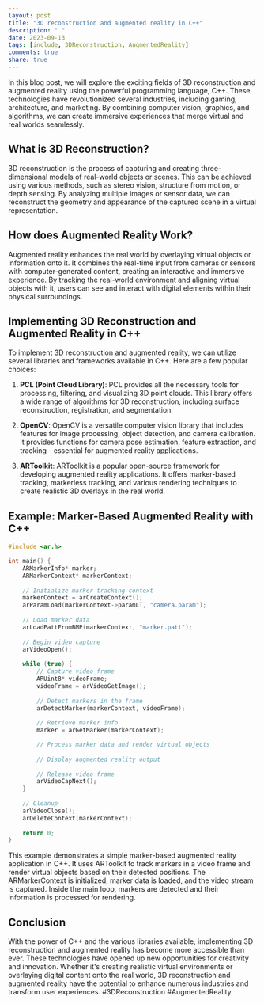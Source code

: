 ```yaml
---
layout: post
title: "3D reconstruction and augmented reality in C++"
description: " "
date: 2023-09-13
tags: [include, 3DReconstruction, AugmentedReality]
comments: true
share: true
---
```


In this blog post, we will explore the exciting fields of 3D reconstruction and augmented reality using the powerful programming language, C++. These technologies have revolutionized several industries, including gaming, architecture, and marketing. By combining computer vision, graphics, and algorithms, we can create immersive experiences that merge virtual and real worlds seamlessly.

## What is 3D Reconstruction?

3D reconstruction is the process of capturing and creating three-dimensional models of real-world objects or scenes. This can be achieved using various methods, such as stereo vision, structure from motion, or depth sensing. By analyzing multiple images or sensor data, we can reconstruct the geometry and appearance of the captured scene in a virtual representation.

## How does Augmented Reality Work?

Augmented reality enhances the real world by overlaying virtual objects or information onto it. It combines the real-time input from cameras or sensors with computer-generated content, creating an interactive and immersive experience. By tracking the real-world environment and aligning virtual objects with it, users can see and interact with digital elements within their physical surroundings.

## Implementing 3D Reconstruction and Augmented Reality in C++

To implement 3D reconstruction and augmented reality, we can utilize several libraries and frameworks available in C++. Here are a few popular choices:

1. **PCL (Point Cloud Library)**: PCL provides all the necessary tools for processing, filtering, and visualizing 3D point clouds. This library offers a wide range of algorithms for 3D reconstruction, including surface reconstruction, registration, and segmentation.

2. **OpenCV**: OpenCV is a versatile computer vision library that includes features for image processing, object detection, and camera calibration. It provides functions for camera pose estimation, feature extraction, and tracking - essential for augmented reality applications.

3. **ARToolkit**: ARToolkit is a popular open-source framework for developing augmented reality applications. It offers marker-based tracking, markerless tracking, and various rendering techniques to create realistic 3D overlays in the real world.

## Example: Marker-Based Augmented Reality with C++

```cpp
#include <ar.h>

int main() {
    ARMarkerInfo* marker;
    ARMarkerContext* markerContext;
    
    // Initialize marker tracking context
    markerContext = arCreateContext();
    arParamLoad(markerContext->paramLT, "camera.param");
    
    // Load marker data
    arLoadPattFromBMP(markerContext, "marker.patt");
    
    // Begin video capture
    arVideoOpen();
    
    while (true) {
        // Capture video frame
        ARUint8* videoFrame;
        videoFrame = arVideoGetImage();
        
        // Detect markers in the frame
        arDetectMarker(markerContext, videoFrame);
        
        // Retrieve marker info
        marker = arGetMarker(markerContext);

        // Process marker data and render virtual objects
        
        // Display augmented reality output
        
        // Release video frame
        arVideoCapNext();
    }
    
    // Cleanup
    arVideoClose();
    arDeleteContext(markerContext);
    
    return 0;
}
```

This example demonstrates a simple marker-based augmented reality application in C++. It uses ARToolkit to track markers in a video frame and render virtual objects based on their detected positions. The ARMarkerContext is initialized, marker data is loaded, and the video stream is captured. Inside the main loop, markers are detected and their information is processed for rendering.

## Conclusion

With the power of C++ and the various libraries available, implementing 3D reconstruction and augmented reality has become more accessible than ever. These technologies have opened up new opportunities for creativity and innovation. Whether it's creating realistic virtual environments or overlaying digital content onto the real world, 3D reconstruction and augmented reality have the potential to enhance numerous industries and transform user experiences. #3DReconstruction #AugmentedReality